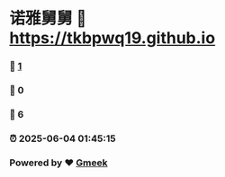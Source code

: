 # 诺雅舅舅 :link: https://tkbpwq19.github.io 
### :page_facing_up: [1](https://tkbpwq19.github.io/tag.html) 
### :speech_balloon: 0 
### :hibiscus: 6 
### :alarm_clock: 2025-06-04 01:45:15 
### Powered by :heart: [Gmeek](https://github.com/Meekdai/Gmeek)
